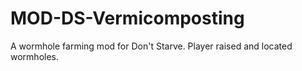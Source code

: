 MOD-DS-Vermicomposting
=====================

A wormhole farming mod for Don't Starve. Player raised and located wormholes.
